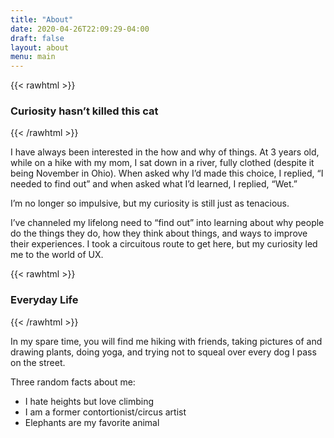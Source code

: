 ```yaml
---
title: "About"
date: 2020-04-26T22:09:29-04:00
draft: false
layout: about
menu: main
---
```


{{< rawhtml >}}
<h3 class="text-center">Curiosity hasn’t killed this cat</h3>
{{< /rawhtml >}}

I have always been interested in the how and why of things. At 3 years old, while on a hike with my mom, I sat down in a river, fully clothed (despite it being November in Ohio). When asked why I’d made this choice, I replied, “I needed to find out” and when asked what I’d learned, I replied, “Wet.”  


I’m no longer so impulsive, but my curiosity is still just as tenacious.  


I’ve channeled my lifelong need to “find out” into learning about why people do the things they do, how they think about things, and ways to improve their experiences. 
I took a circuitous route to get here, but my curiosity led me to the world of UX.  

{{< rawhtml >}}
<h3 class="text-center">Everyday Life</h3>
{{< /rawhtml >}}  

In my spare time, you will find me hiking with friends, taking pictures of and drawing plants, doing yoga, and trying not to squeal over every dog I pass on the street.  

Three random facts about me:
- I hate heights but love climbing
- I am a former contortionist/circus artist
- Elephants are my favorite animal
